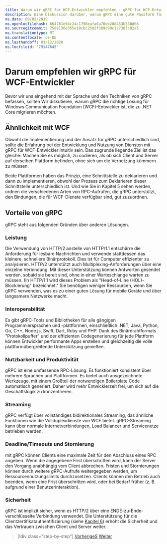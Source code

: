 ```yaml
---
title: Warum wir gRPC für WCF-Entwickler empfehlen - gRPC für WCF-Entwickler
description: Eine Diskussion darüber, warum gRPC eine gute Passform für WCF-Entwickler ist, die zu modernen Architekturen und Plattformen migrieren möchten.
ms.date: 09/02/2019
ms.openlocfilehash: 664781e94c24c1796eafa6a70eb28d453b530d66
ms.sourcegitcommit: 7588136e355e10cbc2582f389c90c127363c02a5
ms.translationtype: MT
ms.contentlocale: de-DE
ms.lasthandoff: 03/12/2020
ms.locfileid: "79147645"
---
```

# <a name="why-we-recommend-grpc-for-wcf-developers"></a>Darum empfehlen wir gRPC für WCF-Entwickler

Bevor wir uns eingehend mit der Sprache und den Techniken von gRPC befassen, sollten Wir diskutieren, warum gRPC die richtige Lösung für Windows Communication Foundation (WCF)-Entwickler ist, die zu .NET Core migrieren möchten.

## <a name="similarity-to-wcf"></a>Ähnlichkeit mit WCF

Obwohl die Implementierung und der Ansatz für gRPC unterschiedlich sind, sollte die Erfahrung bei der Entwicklung und Nutzung von Diensten mit gRPC für WCF-Entwickler intuitiv sein. Das zugrunde liegende Ziel ist das gleiche: Machen Sie es möglich, zu codieren, als ob sich Client und Server auf derselben Plattform befinden, ohne sich um die Vernetzung kümmern zu müssen.

Beide Plattformen haben das Prinzip, eine Schnittstelle zu deklarieren und dann zu implementieren, obwohl der Prozess zum Deklarieren dieser Schnittstelle unterschiedlich ist. Und wie Sie in Kapitel 5 sehen werden, ordnen die verschiedenen Arten von RPC-Aufrufen, die gRPC unterstützt, den Bindungen, die für WCF-Dienste verfügbar sind, gut zuzuordnen.

## <a name="benefits-of-grpc"></a>Vorteile von gRPC

gRPC steht aus folgenden Gründen über anderen Lösungen.

### <a name="performance"></a>Leistung

Die Verwendung von HTTP/2 anstelle von HTTP/1.1 entschärre die Anforderung für lesbare Nachrichten und verwende stattdessen das kleinere, schnellere Binärprotokoll. Dies ist für Computer effizienter zu analysieren. HTTP/2 unterstützt auch Multiplexing-Anforderungen über eine einzelne Verbindung. Mit dieser Unterstützung können Antworten gesendet werden, sobald sie bereit sind, ohne in einer Warteschlange warten zu müssen. (In HTTP/1.1 wird dieses Problem als "Head-of-Line (HOL)-Blockierung" bezeichnet." Sie benötigen weniger Ressourcen, wenn Sie gRPC verwenden, was es zu einer guten Lösung für mobile Geräte und über langsamere Netzwerke macht.

### <a name="interoperability"></a>Interoperabilität

Es gibt gRPC-Tools und Bibliotheken für alle gängigen Programmiersprachen und -plattformen, einschließlich .NET, Java, Python, Go, C++, Node.js, Swift, Dart, Ruby und PHP. Dank des Binärdrahtformats "Protokollpuffer" und der effizienten Codegenerierung für jede Plattform können Entwickler performante Apps erstellen und gleichzeitig die volle plattformübergreifende Unterstützung genießen.

### <a name="usability-and-productivity"></a>Nutzbarkeit und Produktivität

gRPC ist eine umfassende RPC-Lösung. Es funktioniert konsistent über mehrere Sprachen und Plattformen. Es bietet auch ausgezeichnete Werkzeuge, mit einem Großteil der notwendigen Boilerplate Code automatisch generiert. Daher wird mehr Entwicklerzeit frei, um sich auf die Geschäftslogik zu konzentrieren.

### <a name="streaming"></a>Streaming

gRPC verfügt über vollständiges bidirektionales Streaming, das ähnliche Funktionen wie die Vollduplexdienste von WCF bietet. gRPC-Streaming kann über normale Internetverbindungen, Load Balancer und Servicenetze betrieben werden.

### <a name="deadlinetimeouts-and-cancellation"></a>Deadline/Timeouts und Stornierung

mit gRPC können Clients eine maximale Zeit für den Abschluss eines RPC angeben. Wenn die angegebene Frist überschritten wird, kann der Server den Vorgang unabhängig vom Client abbrechen. Fristen und Stornierungen können durch weitere gRPC-Aufrufe weitergegeben werden, um Ressourcennutzungslimits durchzusetzen. Clients können den Betrieb auch beenden, wenn eine Frist überschritten wird, oder bei Bedarf früher (z. B. aufgrund einer Benutzerinteraktion).

### <a name="security"></a>Sicherheit

gRPC ist implizit sicher, wenn es HTTP/2 über eine ENDE-zu-Ende-verschlüsselte Verbindung verwendet. Die Unterstützung für die Clientzertifikatauthentifizierung (siehe [Kapitel 6](security.md)) erhöht die Sicherheit und das Vertrauen zwischen Client und Server weiter.

>[!div class="step-by-step"]
>[VorherigeS](network-protocols.md)
>[Weiter](protocol-buffers.md)
